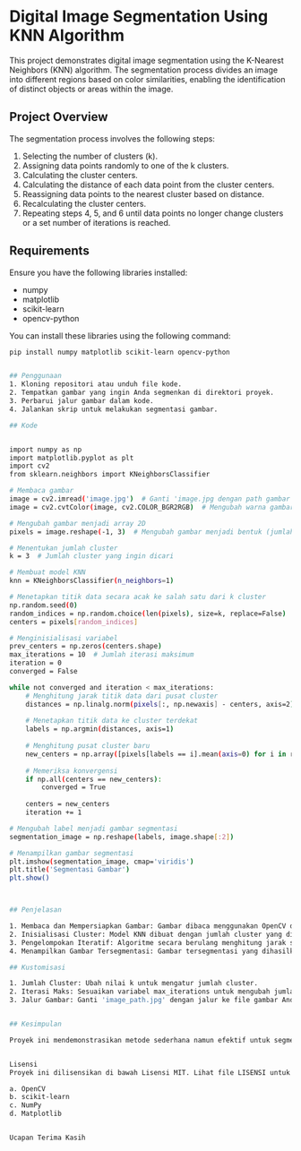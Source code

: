 # Digital Image Segmentation Using KNN Algorithm

This project demonstrates digital image segmentation using the K-Nearest Neighbors (KNN) algorithm. The segmentation process divides an image into different regions based on color similarities, enabling the identification of distinct objects or areas within the image.

## Project Overview

The segmentation process involves the following steps:
1. Selecting the number of clusters (k).
2. Assigning data points randomly to one of the k clusters.
3. Calculating the cluster centers.
4. Calculating the distance of each data point from the cluster centers.
5. Reassigning data points to the nearest cluster based on distance.
6. Recalculating the cluster centers.
7. Repeating steps 4, 5, and 6 until data points no longer change clusters or a set number of iterations is reached.

## Requirements

Ensure you have the following libraries installed:

- numpy
- matplotlib
- scikit-learn
- opencv-python

You can install these libraries using the following command:

```bash
pip install numpy matplotlib scikit-learn opencv-python


## Penggunaan
1. Kloning repositori atau unduh file kode.
2. Tempatkan gambar yang ingin Anda segmenkan di direktori proyek.
3. Perbarui jalur gambar dalam kode.
4. Jalankan skrip untuk melakukan segmentasi gambar.

## Kode


import numpy as np
import matplotlib.pyplot as plt
import cv2
from sklearn.neighbors import KNeighborsClassifier

# Membaca gambar
image = cv2.imread('image.jpg')  # Ganti 'image.jpg dengan path gambar Anda
image = cv2.cvtColor(image, cv2.COLOR_BGR2RGB)  # Mengubah warna gambar dari BGR ke RGB

# Mengubah gambar menjadi array 2D
pixels = image.reshape(-1, 3)  # Mengubah gambar menjadi bentuk (jumlah piksel, 3) untuk RGB

# Menentukan jumlah cluster
k = 3  # Jumlah cluster yang ingin dicari

# Membuat model KNN
knn = KNeighborsClassifier(n_neighbors=1)

# Menetapkan titik data secara acak ke salah satu dari k cluster
np.random.seed(0)
random_indices = np.random.choice(len(pixels), size=k, replace=False)
centers = pixels[random_indices]

# Menginisialisasi variabel
prev_centers = np.zeros(centers.shape)
max_iterations = 10  # Jumlah iterasi maksimum
iteration = 0
converged = False

while not converged and iteration < max_iterations:
    # Menghitung jarak titik data dari pusat cluster
    distances = np.linalg.norm(pixels[:, np.newaxis] - centers, axis=2)
    
    # Menetapkan titik data ke cluster terdekat
    labels = np.argmin(distances, axis=1)
    
    # Menghitung pusat cluster baru
    new_centers = np.array([pixels[labels == i].mean(axis=0) for i in range(k)])
    
    # Memeriksa konvergensi
    if np.all(centers == new_centers):
        converged = True
    
    centers = new_centers
    iteration += 1

# Mengubah label menjadi gambar segmentasi
segmentation_image = np.reshape(labels, image.shape[:2])

# Menampilkan gambar segmentasi
plt.imshow(segmentation_image, cmap='viridis')
plt.title('Segmentasi Gambar')
plt.show()



## Penjelasan

1. Membaca dan Mempersiapkan Gambar: Gambar dibaca menggunakan OpenCV dan dikonversi ke format RGB. Gambar tersebut kemudian dibentuk kembali menjadi array 2D di mana setiap piksel adalah titik data.
2. Inisialisasi Cluster: Model KNN dibuat dengan jumlah cluster yang diatur ke k. Pusat cluster awal dipilih secara acak.
3. Pengelompokan Iteratif: Algoritme secara berulang menghitung jarak setiap titik data ke pusat cluster, menetapkan kembali titik data ke cluster terdekat, dan menghitung ulang pusat cluster hingga konvergensi atau jumlah iterasi maksimum tercapai.
4. Menampilkan Gambar Tersegmentasi: Gambar tersegmentasi yang dihasilkan ditampilkan menggunakan Matplotlib.

## Kustomisasi

1. Jumlah Cluster: Ubah nilai k untuk mengatur jumlah cluster.
2. Iterasi Maks: Sesuaikan variabel max_iterations untuk mengubah jumlah iterasi maksimum untuk konvergensi.
3. Jalur Gambar: Ganti 'image_path.jpg' dengan jalur ke file gambar Anda.


## Kesimpulan

Proyek ini mendemonstrasikan metode sederhana namun efektif untuk segmentasi gambar menggunakan algoritma KNN. Proses segmentasi dapat disesuaikan dengan menyesuaikan jumlah cluster dan parameter lainnya. Untuk teknik segmentasi gambar tingkat lanjut, pertimbangkan untuk menjelajahi algoritme seperti K-Means atau metode pengelompokan lainnya.


Lisensi
Proyek ini dilisensikan di bawah Lisensi MIT. Lihat file LISENSI untuk detailnya.

a. OpenCV
b. scikit-learn
c. NumPy
d. Matplotlib


Ucapan Terima Kasih